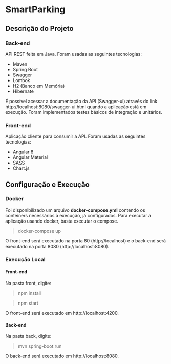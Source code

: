 # SmartParking

## Descrição do Projeto

### Back-end

API REST feita em Java. Foram usadas as seguintes tecnologias:

* Maven
* Spring Boot
* Swagger
* Lombok
* H2 (Banco em Memória)
* Hibernate

É possível acessar a documentação da API (Swagger-ui) através do link http://localhost:8080/swagger-ui.html quando a aplicação está em execução. Foram implementados testes básicos de integração e unitários.

### Front-end

Aplicação cliente para consumir a API. Foram usadas as seguintes tecnologias: 

* Angular 8
* Angular Material
* SASS
* Chart.js

## Configuração e Execução

### Docker

Foi disponibilizado um arquivo **docker-compose.yml** contendo os conteiners necessários à execução, já configurados. Para executar a aplicação usando docker, basta executar o compose.
> docker-compose up

O front-end será executado na porta 80 (http://localhost) e o back-end será executado na porta 8080 (http://localhost:8080).

### Execução Local

#### Front-end

Na pasta front, digite:
> npm install

> npm start

O front-end será executado em http://localhost:4200.

#### Back-end

Na pasta back, digite:
>mvn spring-boot:run

O back-end será executado em http://localhost:8080.
